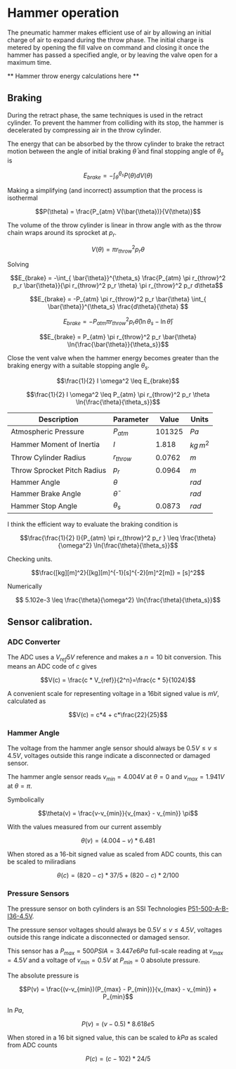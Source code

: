 # Hammer operation

The pneumatic hammer makes efficient use of air by allowing an initial charge of
air to expand during the throw phase. The initial charge is metered by opening
the fill valve on command and closing it once the hammer has passed a specified
angle, or by leaving the valve open for a maximum time.

** Hammer throw energy calculations here **

## Braking

During the retract phase, the same techniques is used in the retract cylinder.
To prevent the hammer from colliding with its stop, the hammer is decelerated by
compressing air in the throw cylinder. 

The energy that can be absorbed by the throw cylinder to brake the retract
motion between the angle of initial braking $\bar{\theta}$ and final
stopping angle of $\theta_s$ is

$$E_{brake} = -\int_{\bar{\theta}}^{\theta_s} P(\theta) dV(\theta)$$

Making a simplifying (and incorrect) assumption that the process is isothermal

$$P(\theta) = \frac{P_{atm} V(\bar{\theta})}{V(\theta)}$$

The volume of the throw cylinder is linear in throw angle with as the throw
chain wraps around its sprocket at $p_r$.

$$V(\theta) = \pi r_{throw}^2 p_r \theta$$

Solving

$$E_{brake} = -\int_{ \bar{\theta}}^{\theta_s}
\frac{P_{atm} \pi r_{throw}^2 p_r \bar{\theta}}{\pi r_{throw}^2 p_r \theta}
\pi r_{throw}^2 p_r d\theta$$

$$E_{brake} = -P_{atm} \pi r_{throw}^2 p_r \bar{\theta}
\int_{ \bar{\theta}}^{\theta_s}
\frac{d\theta}{\theta} $$

$$E_{brake} = -P_{atm} \pi r_{throw}^2 p_r \bar{\theta}
(\ln{\theta_s} - \ln{\bar{\theta}})$$

$$E_{brake} = P_{atm} \pi r_{throw}^2 p_r \bar{\theta}
\ln{\frac{\bar{\theta}}{\theta_s}}$$

Close the vent valve when the hammer energy becomes greater than the braking
energy with a suitable stopping angle $\theta_s$.

$$\frac{1}{2} I \omega^2 \leq E_{brake}$$


$$\frac{1}{2} I \omega^2 \leq P_{atm} \pi r_{throw}^2 p_r \theta
\ln{\frac{\theta}{\theta_s}}$$

| Description                 | Parameter      | Value  | Units    |
|-----------------------------|----------------|--------|----------|
| Atmospheric Pressure        | $P_{atm}$      | 101325 | $Pa$     |
| Hammer Moment of Inertia    | $I$            | 1.818  | $kg\,m^2$ |
| Throw Cylinder Radius       | $r_{throw}$    | 0.0762 | $m$      |
| Throw Sprocket Pitch Radius | $p_r$          | 0.0964 | $m$      |
| Hammer Angle                | $\theta$       |        | $rad$    |
| Hammer Brake Angle          | $\bar{\theta}$ |        | $rad$    |
| Hammer Stop Angle           | $\theta_s$     | 0.0873 | $rad$    |

I think the efficient way to evaluate the braking condition is

$$\frac{\frac{1}{2} I}{P_{atm} \pi r_{throw}^2 p_r } \leq
\frac{\theta}{\omega^2} \ln{\frac{\theta}{\theta_s}}$$

Checking units.

$$\frac{[kg][m]^2}{[kg][m]^{-1}[s]^{-2}[m]^2[m]} = [s]^2$$

Numerically

$$ 5.102e-3 \leq \frac{\theta}{\omega^2} \ln{\frac{\theta}{\theta_s}}$$

## Sensor calibration.

### ADC Converter

The ADC uses a $V_{ref}5V$ reference and makes a $n=10$ bit conversion. This means an ADC
code of $c$ gives

$$V(c) = \frac{c * V_{ref}}{2^n}=\frac{c * 5}{1024}$$

A convenient scale for representing voltage in a 16bit signed value is $mV$,
calculated as

$$V(c) = c*4 + c*\frac{22}{25}$$

### Hammer Angle

The voltage from the hammer angle sensor should always be $0.5V \leq v \leq 4.5V$,
voltages outside this range indicate a disconnected or damaged sensor.

The hammer angle sensor reads $v_{min}=4.004V$ at $\theta=0$ and $v_{max}=1.941V$
at $\theta=\pi$.

Symbolically

$$\theta(v) = \frac{v-v_{min}}{v_{max} - v_{min}} \pi$$

With the values measured from our current assembly

$$\theta(v) = (4.004 - v) * 6.481$$

When stored as a 16-bit signed value as scaled from ADC counts, this can be
scaled to miliradians

$$\theta(c) = (820 - c) * 37 / 5 + (820-c)*2/100$$

### Pressure Sensors

The pressure sensor on both cylinders is an SSI Technologies
[P51-500-A-B-I36-4.5V](https://www.ssi-sensors.com/perch/resources/documents/p51-pressure-sensor-p51-ds.pdf).

The pressure sensor voltages should always be $0.5V \leq v \leq 4.5V$,
voltages outside this range indicate a disconnected or damaged sensor.

This sensor has a $P_{max}=500PSIA=3.447e6Pa$ full-scale reading at
$v_{max}=4.5V$ and a voltage of $v_{min}=0.5V$ at $P_{min}=0$ absolute pressure.

The absolute pressure is

$$P(v) = \frac{(v-v_{min})(P_{max} - P_{min})}{v_{max} - v_{min}} + P_{min}$$

In $Pa$,

$$P(v) = (v-0.5) * 8.618e5$$

When stored in a 16 bit signed value, this can be scaled to $kPa$ as scaled from
ADC counts

$$P(c) = (c-102) * 24 / 5$$


